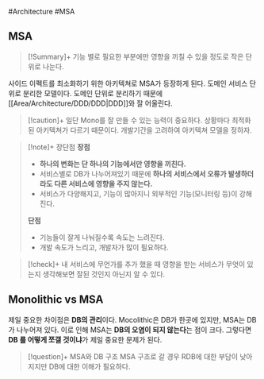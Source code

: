 #Architecture #MSA 

## MSA
> [!Summary]+ 
> 기능 별로 필요한 부분에만 영향을 끼칠 수 있을 정도로 작은 단위로 나눈다.

사이드 이펙트를 최소화하기 위한 아키텍쳐로 MSA가 등장하게 된다. 도메인 서비스 단위로 분리한 모델이다. 도메인 단위로 분리하기 때문에 [[Area/Architecture/DDD/DDD|DDD]]와 잘 어울린다.

> [!caution]+ 
> 일단 Mono를 잘 만들 수 있는 능력이 중요하다. 상황마다 최적화 된 아키텍쳐가 다르기 때문이다. 개발기간을 고려하여 아키텍쳐 모델을 정하자.

> [!note]+ 장단점
> **장점**
> + **하나의 변화는 단 하나의 기능에서만 영향을 끼친다.** 
> + 서비스별로 DB가 나누어져있기 때문에 **하나의 서비스에서 오류가 발생하더라도 다른 서비스에 영향을 주지 않는다.**
> + 서비스가 다양해지고, 기능이 많아지니 외부적인 기능(모니터링 등)이 강해진다.
> 
> **단점**
> + 기능들이 잘게 나눠질수록 속도는 느려진다.
> + 개발 속도가 느리고, 개발자가 많이 필요하다.


> [!check]+ 
> 내 서비스에 무언가를 추가 했을 때 영향을 받는 서비스가 무엇이 있는지 생각해보면 잘된 것인지 아닌지 알 수 있다. 


## Monolithic vs MSA
제일 중요한 차이점은 **DB의 관리**이다. Mocolithic은 DB가 한곳에 있지만, MSA는 DB가 나누어져 있다. 이로 인해 MSA는 **DB의 오염이 되지 않는다**는 점이 크다. 그렇다면 **DB 를 어떻게 쪼갤 것이냐**가 제일 중요한 문제가 된다. 

> [!question]+ MSA와 DB 구조
> MSA 구조로 갈 경우 RDB에 대한 부담이 낮아지지만 DB에 대한 이해가 필요하다.

